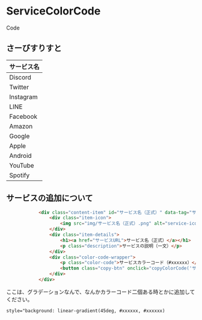 # ServiceColorCode
Code

## さーびすりすと
| サービス名 |
| --- |
|Discord|
|Twitter|
|Instagram|
|LINE|
|Facebook|
|Amazon|
|Google|
|Apple|
|Android|
|YouTube|
|Spotify|

## サービスの追加について
```html
            <div class="content-item" id="サービス名（正式）" data-tag="サービス名（小文字）" style="background: linear-gradient(45deg, #xxxxxx, #xxxxxx);">
                <div class="item-icon">
                    <img src="img/サービス名（正式）.png" alt="service-icon">
                </div>
                <div class="item-details">
                    <h1><a href="サービスURL">サービス名（正式）</a></h1>
                    <p class="description">サービスの説明（一文）</p>
                </div>
                <div class="color-code-wrapper">
                    <p class="color-code">サービスカラーコード（#xxxxxx）</p>
                    <button class="copy-btn" onclick="copyColorCode('サービスカラーコード（#xxxxxx）')">カラーコード コピー</button>
                </div>
            </div>
```
ここは、グラデーションなんで、なんかカラーコード二個ある時とかに追加してください。
```html
style="background: linear-gradient(45deg, #xxxxxx, #xxxxxx)
```
